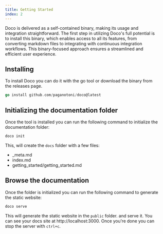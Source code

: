 ```yaml
---
title: Getting Started
index: 2
---
```

Doco is delivered as a self-contained binary, making its usage and integration straightforward. The first step in utilizing Doco's full potential is to install this binary, which enables access to all its features, from converting markdown files to integrating with continuous integration workflows. This binary-focused approach ensures a streamlined and efficient user experience.

## Installing
To install Doco you can do it with the go tool or download the binary from the releases page.

```go
go install github.com/paganotoni/doco@latest
```

## Initializing the documentation folder
Once the tool is installed you can run the following command to initialize the documentation folder:

```sh
doco init
```

This, will create the `docs` folder with a few files:

- _meta.md
- index.md
- getting_started/getting_started.md


## Browse the documentation

Once the folder is initialized you can run the following command to generate the static website:

```sh
doco serve
```

This will generate the static website in the `public` folder. and serve it. You can see your docs site at http://localhost:3000. Once you're done you can stop the server with `ctrl+c`. 


